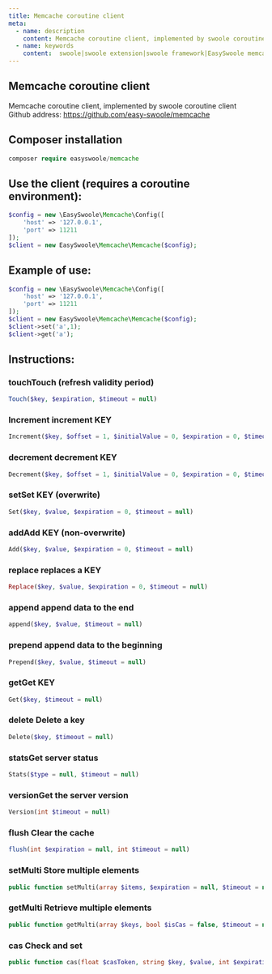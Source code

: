 ```yaml
---
title: Memcache coroutine client
meta:
  - name: description
    content: Memcache coroutine client, implemented by swoole coroutine client 
  - name: keywords
    content:  swoole|swoole extension|swoole framework|EasySwoole memcache| Swoole Memcache coroutine client
---
```

## Memcache coroutine client
Memcache coroutine client, implemented by swoole coroutine client   
Github address: https://github.com/easy-swoole/memcache 

## Composer installation   
```php
composer require easyswoole/memcache
```

## Use the client (requires a coroutine environment): 
```php
$config = new \EasySwoole\Memcache\Config([
    'host' => '127.0.0.1',
    'port' => 11211
]);
$client = new EasySwoole\Memcache\Memcache($config);
```

## Example of use: 
```php
$config = new \EasySwoole\Memcache\Config([
    'host' => '127.0.0.1',
    'port' => 11211
]);
$client = new EasySwoole\Memcache\Memcache($config);
$client->set('a',1);
$client->get('a');
```

## Instructions:   
### touchTouch (refresh validity period)

```php
Touch($key, $expiration, $timeout = null)
```

### Increment increment KEY

```php
Increment($key, $offset = 1, $initialValue = 0, $expiration = 0, $timeout = null)
```


### decrement decrement KEY
```php
Decrement($key, $offset = 1, $initialValue = 0, $expiration = 0, $timeout = null)
```

### setSet KEY (overwrite)

```php
Set($key, $value, $expiration = 0, $timeout = null)
```

### addAdd KEY (non-overwrite)
```php
Add($key, $value, $expiration = 0, $timeout = null)
```
### replace replaces a KEY
```php
Replace($key, $value, $expiration = 0, $timeout = null)
```
### append append data to the end 
```php
append($key, $value, $timeout = null)
```
### prepend append data to the beginning
```php
Prepend($key, $value, $timeout = null)
```
### getGet KEY
```php
Get($key, $timeout = null)
```
### delete Delete a key
```php
Delete($key, $timeout = null)
```
### statsGet server status
```php
Stats($type = null, $timeout = null)
```
### versionGet the server version
```php
Version(int $timeout = null)
```
### flush Clear the cache
```php 
flush(int $expiration = null, int $timeout = null)
```

### setMulti Store multiple elements
````php
public function setMulti(array $items, $expiration = null, $timeout = null)
````

### getMulti Retrieve multiple elements
````php
public function getMulti(array $keys, bool $isCas = false, $timeout = null)
````

### cas Check and set
````php
public function cas(float $casToken, string $key, $value, int $expiration = null, $timeout = null)
````
